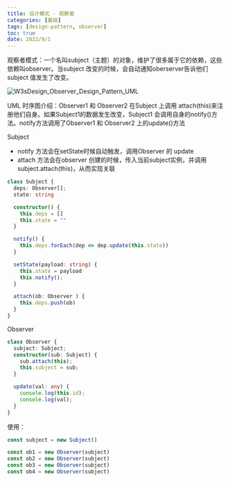 ```yaml
---
title: 设计模式 - 观察者
categories: [基础]
tags: [design-pattern, observer]
toc: true
date: 2022/9/1
---
```


观察者模式：一个名叫subject（主题）的对象，维护了很多属于它的依赖，这些依赖叫observer。当subject 改变的时候，会自动通知oberserver告诉他们subject 值发生了改变。

![W3sDesign_Observer_Design_Pattern_UML](http://serial.limiaomiao.site:8089/public/uploads/W3sDesign_Observer_Design_Pattern_UML.jpeg)

UML 时序图介绍：Observer1 和 Observer2 在Subject 上调用 attach(this)来注册他们自身。如果Subject1的数据发生改变，Subject1 会调用自身的notify()方法。notify方法调用了Observer1 和 Observer2 上的update()方法

<!--more-->

Subject

+ notify 方法会在setState时候自动触发，调用Observer 的 update
+ attach 方法会在observer 创建的时候，传入当前subject实例，并调用subject.attach(this)，从而实现关联

```ts
class Subject {
  deps: Observer[];
  state: string

  constructor() {
    this.deps = []
    this.state = ""
  }

  notify() {
    this.deps.forEach(dep => dep.update(this.state))
  }

  setState(payload: string) {
    this.state = payload
    this.notify();
  }

  attach(ob: Observer ) {
    this.deps.push(ob)
  }
}

```

Observer 

```ts
class Observer {
  subject: Subject;
  constructor(sub: Subject) {
    sub.attach(this);
    this.subject = sub;
  }

  update(val: any) {
    console.log(this.id);
    console.log(val);
  }
}
```

使用：

```ts
const subject = new Subject()

const ob1 = new Observer(subject)
const ob2 = new Observer(subject)
const ob3 = new Observer(subject)
const ob4 = new Observer(subject)

```

